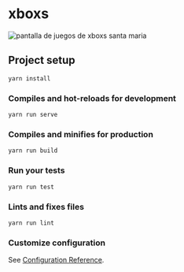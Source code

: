 # xboxs

![pantalla de juegos de xboxs santa maria](http://drive.google.com/uc?export=view&id=1SvPL-ppQRXWzsvpGWqfj9DYrgrjK-k87)

## Project setup
```
yarn install
```

### Compiles and hot-reloads for development
```
yarn run serve
```

### Compiles and minifies for production
```
yarn run build
```

### Run your tests
```
yarn run test
```

### Lints and fixes files
```
yarn run lint
```

### Customize configuration
See [Configuration Reference](https://cli.vuejs.org/config/).
